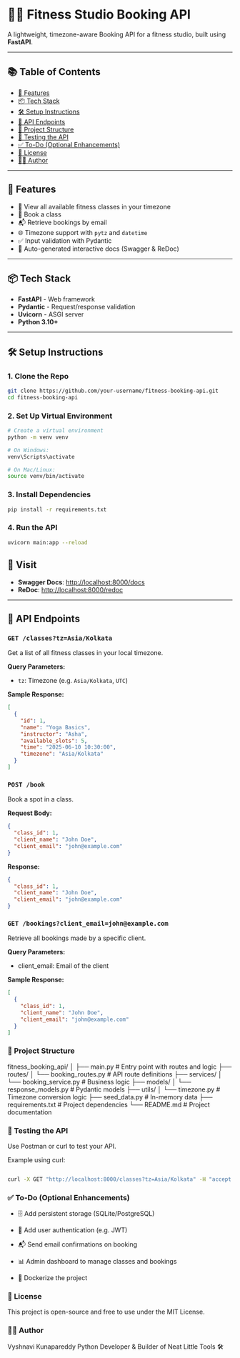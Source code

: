 # 🧘‍♀️ Fitness Studio Booking API

A lightweight, timezone-aware Booking API for a fitness studio, built using **FastAPI**.

---

## 📚 Table of Contents

- [🚀 Features](#-features)
- [📦 Tech Stack](#-tech-stack)
- [🛠️ Setup Instructions](#️-setup-instructions)
- [🔌 API Endpoints](#-api-endpoints)
- [📁 Project Structure](#-project-structure)
- [🧪 Testing the API](#-testing-the-api)
- [✅ To-Do (Optional Enhancements)](#-to-do-optional-enhancements)
- [🤝 License](#-license)
- [🙋‍♀️ Author](#-author)

---

## 🚀 Features

- 📅 View all available fitness classes in your timezone
- 🧾 Book a class
- 📬 Retrieve bookings by email
- 🌐 Timezone support with `pytz` and `datetime`
- ✅ Input validation with Pydantic
- 📄 Auto-generated interactive docs (Swagger & ReDoc)

---

## 📦 Tech Stack

- **FastAPI** - Web framework
- **Pydantic** - Request/response validation
- **Uvicorn** - ASGI server
- **Python 3.10+**

---

## 🛠️ Setup Instructions

### 1. Clone the Repo

```bash
git clone https://github.com/your-username/fitness-booking-api.git
cd fitness-booking-api
```

### 2. Set Up Virtual Environment

```bash
# Create a virtual environment
python -m venv venv

# On Windows:
venv\Scripts\activate

# On Mac/Linux:
source venv/bin/activate
```

### 3. Install Dependencies

```bash
pip install -r requirements.txt
```

### 4. Run the API
```bash
uvicorn main:app --reload
```

## 📍 Visit

- **Swagger Docs**: [http://localhost:8000/docs](http://localhost:8000/docs)
- **ReDoc**: [http://localhost:8000/redoc](http://localhost:8000/redoc)

---

## 🔌 API Endpoints

### `GET /classes?tz=Asia/Kolkata`

Get a list of all fitness classes in your local timezone.

**Query Parameters:**

- `tz`: Timezone (e.g. `Asia/Kolkata`, `UTC`)

**Sample Response:**

```json
[
  {
    "id": 1,
    "name": "Yoga Basics",
    "instructor": "Asha",
    "available_slots": 5,
    "time": "2025-06-10 10:30:00",
    "timezone": "Asia/Kolkata"
  }
]
```

### `POST /book`

Book a spot in a class.

**Request Body:**

```json
{
  "class_id": 1,
  "client_name": "John Doe",
  "client_email": "john@example.com"
}
```
**Response:**

```json
{
  "class_id": 1,
  "client_name": "John Doe",
  "client_email": "john@example.com"
}
```

### `GET /bookings?client_email=john@example.com`

Retrieve all bookings made by a specific client.

**Query Parameters:**

- client_email: Email of the client

**Sample Response:**

```json
[
  {
    "class_id": 1,
    "client_name": "John Doe",
    "client_email": "john@example.com"
  }
]
```
### 📁 Project Structure

fitness_booking_api/
│
├── main.py               # Entry point with routes and logic
├── routes/
│   └── booking_routes.py # API route definitions
├── services/
│   └── booking_service.py # Business logic
├── models/
│   └── response_models.py # Pydantic models
├── utils/
│   └── timezone.py       # Timezone conversion logic
├── seed_data.py          # In-memory data
├── requirements.txt      # Project dependencies
└── README.md             # Project documentation

### 🧪 Testing the API
Use Postman or curl to test your API.

Example using curl:

```bash

curl -X GET "http://localhost:8000/classes?tz=Asia/Kolkata" -H "accept: application/json"
```

### ✅ To-Do (Optional Enhancements)
- 🗄️ Add persistent storage (SQLite/PostgreSQL)

- 🔐 Add user authentication (e.g. JWT)

- 📬 Send email confirmations on booking

- 📊 Admin dashboard to manage classes and bookings

- 🐳 Dockerize the project

### 🤝 License
This project is open-source and free to use under the MIT License.

### 🙋‍♀️ Author
Vyshnavi Kunapareddy
Python Developer & Builder of Neat Little Tools 🛠️